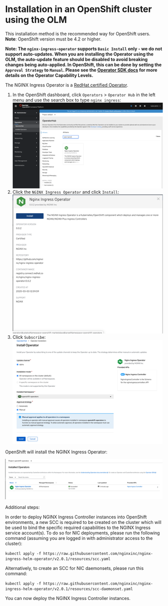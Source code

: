 # Installation in an OpenShift cluster using the OLM

This installation method is the recommended way for OpenShift users. **Note**: OpenShift version must be 4.2 or higher.

**Note: The `nginx-ingress-operator` supports `Basic Install` only - we do not support auto-updates. When you are installing the Operator using the OLM, the auto-update feature should be disabled to avoid breaking changes being auto-applied. In OpenShift, this can be done by setting the `Approval Strategy` to `Manual`. Please see the [Operator SDK docs](https://sdk.operatorframework.io/docs/overview/operator-capabilities/) for more details on the Operator Capability Levels.**

The NGINX Ingress Operator is a [RedHat certified Operator](https://connect.redhat.com/en/partner-with-us/red-hat-openshift-operator-certification).

1. In the OpenShift dashboard, click `Operators` > `Operator Hub` in the left menu and use the search box to type `nginx ingress`:
   ![alt text](./images/openshift1.png "Operators")
1. Click the `NGINX Ingress Operator` and click `Install`:
   ![alt text](./images/openshift2.png "NGINX Ingress Operator")
1. Click `Subscribe`:
   ![alt text](./images/openshift3.png "NGINX Ingress Operator Install")

OpenShift will install the NGINX Ingress Operator:

![alt text](./images/openshift4.png "NGINX Ingress Operator Subscribe")

Additional steps:

In order to deploy NGINX Ingress Controller instances into OpenShift environments, a new SCC is required to be created on the cluster which will be used to bind the specific required capabilities to the NGINX Ingress service account(s). To do so for NIC deployments, please run the following command (assuming you are logged in with administrator access to the cluster):

`kubectl apply -f https://raw.githubusercontent.com/nginxinc/nginx-ingress-helm-operator/v2.0.1/resources/scc.yaml`

Alternatively, to create an SCC for NIC daemonsets, please run this command:

`kubectl apply -f https://raw.githubusercontent.com/nginxinc/nginx-ingress-helm-operator/v2.0.1/resources/scc-daemonset.yaml`

You can now deploy the NGINX Ingress Controller instances.

